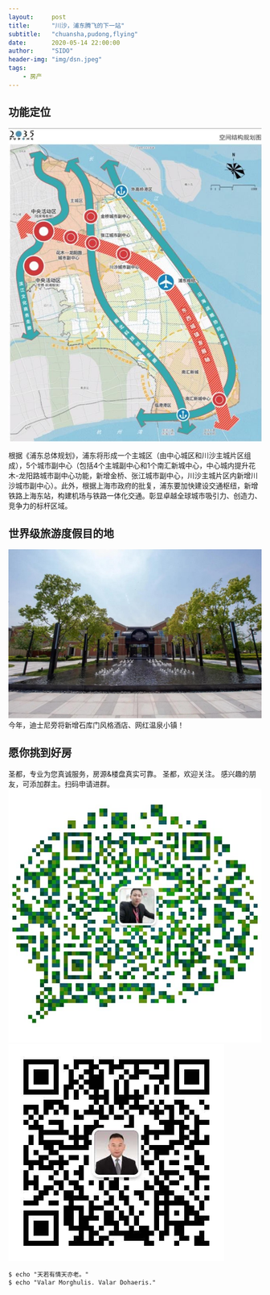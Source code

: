 ```yaml
---
layout:     post
title:      "川沙，浦东腾飞的下一站"
subtitle:   "chuansha,pudong,flying"
date:       2020-05-14 22:00:00
author:     "SIDO"
header-img: "img/dsn.jpeg"
tags:
    - 房产
---
```


## 功能定位
![avatar](img/chuansha.jpg)

根据《浦东总体规划》，浦东将形成一个主城区（由中心城区和川沙主城片区组成），5个城市副中心（包括4个主城副中心和1个南汇新城中心，中心城内提升花木-龙阳路城市副中心功能，新增金桥、张江城市副中心，川沙主城片区内新增川沙城市副中心）。此外，根据上海市政府的批复，浦东要加快建设交通枢纽，新增铁路上海东站，构建机场与铁路一体化交通。彰显卓越全球城市吸引力、创造力、竞争力的标杆区域。

## 世界级旅游度假目的地
![avatar](img/skm.jpg)
今年，迪士尼旁将新增石库门风格酒店、网红温泉小镇！


## 愿你挑到好房
圣都，专业为您真诚服务，房源&楼盘真实可靠。
圣都，欢迎关注。
感兴趣的朋友，可添加群主。扫码申请进群。
![avatar](img/wanqh.jpg)
![avatar](img/yuh.jpg)
```
$ echo "天若有情天亦老。"
$ echo "Valar Morghulis. Valar Dohaeris."
```
